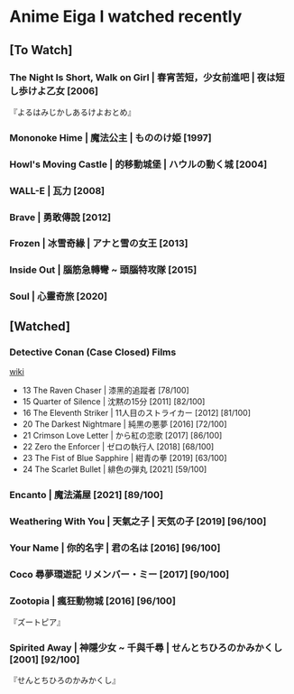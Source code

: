 # Anime Eiga I watched recently

## \[To Watch]

### The Night Is Short, Walk on Girl | 春宵苦短，少女前進吧 | 夜は短し歩けよ乙女 \[2006]

『よるはみじかしあるけよおとめ』

### Mononoke Hime | 魔法公主 | もののけ姫 \[1997] <a href="#firstheading" id="firstheading"></a>

### Howl's Moving Castle | 的移動城堡 | ハウルの動く城 \[2004] <a href="#firstheading" id="firstheading"></a>

### WALL-E | 瓦力 \[2008]

### Brave | 勇敢傳說 \[2012]

### Frozen | 冰雪奇緣 | アナと雪の女王 \[2013]

### Inside Out | 腦筋急轉彎 \~ 頭腦特攻隊 \[2015] <a href="#firstheading" id="firstheading"></a>

### Soul | **心靈奇旅 \[2020]**

## \[Watched]

### Detective Conan (Case Closed) Films

[wiki](https://en.wikipedia.org/wiki/List\_of\_Case\_Closed\_films)

* 13 The Raven Chaser | 漆黑的追蹤者 \[78/100]
* 15 Quarter of Silence | 沈黙の15分 \[2011] \[82/100]
* 16 The Eleventh Striker | 11人目のストライカー \[2012] \[81/100]
* 20 The Darkest Nightmare | 純黒の悪夢 \[2016] \[72/100]
* 21 Crimson Love Letter | から紅の恋歌 \[2017] \[86/100]
* 22 Zero the Enforcer | ゼロの執行人 \[2018] \[68/100]
* 23 The Fist of Blue Sapphire | 紺青の拳 \[2019] \[63/100]
* 24 The Scarlet Bullet | 緋色の弾丸 \[2021] \[59/100]

### Encanto | 魔法滿屋 \[2021] \[89/100]

### Weathering With You | 天氣之子 | 天気の子 \[2019] \[96/100]

### Your Name | 你的名字 | 君の名は \[2016] \[96/100]

### Coco 尋夢環遊記 リメンバー・ミー \[2017] \[90/100]

### Zootopia | 瘋狂動物城 \[2016] \[96/100]

『ズートピア』

### Spirited Away | 神隱少女 \~ 千與千尋 | せんとちひろのかみかくし \[2001] \[92/100]

『せんとちひろのかみかくし』
